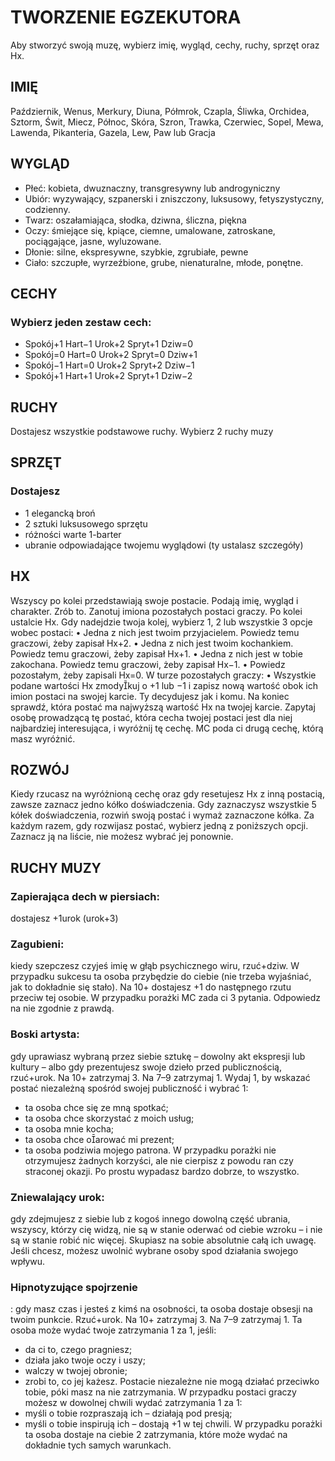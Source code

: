 # TWORZENIE EGZEKUTORA

Aby stworzyć swoją muzę, wybierz imię, wygląd, cechy, ruchy, sprzęt oraz Hx.

## IMIĘ

Październik, Wenus, Merkury, Diuna,
Półmrok, Czapla, Śliwka, Orchidea, Sztorm,
Świt, Miecz, Północ, Skóra, Szron, Trawka,
Czerwiec, Sopel, Mewa, Lawenda, Pikanteria,
Gazela, Lew, Paw lub Gracja

## WYGLĄD

* Płeć: kobieta, dwuznaczny,
transgresywny lub androgyniczny
* Ubiór: wyzywający, szpanerski
i zniszczony, luksusowy, fetyszystyczny, codzienny.
* Twarz: oszałamiająca, słodka,
dziwna, śliczna, piękna
* Oczy: śmiejące się, kpiące, ciemne,
umalowane, zatroskane, pociągające, jasne, wyluzowane.
* Dłonie: silne, ekspresywne,
szybkie, zgrubiałe, pewne
* Ciało:  szczupłe, wyrzeźbione,
grube, nienaturalne, młode,
ponętne.

## CECHY

### Wybierz jeden zestaw cech:

* Spokój+1 Hart−1 Urok+2 Spryt+1 Dziw=0
* Spokój=0 Hart=0 Urok+2 Spryt=0 Dziw+1
* Spokój−1 Hart=0 Urok+2 Spryt+2 Dziw−1
* Spokój+1 Hart+1 Urok+2 Spryt+1 Dziw−2

## RUCHY

Dostajesz wszystkie podstawowe ruchy.
Wybierz 2 ruchy muzy

## SPRZĘT

### Dostajesz
* 1 elegancką broń
* 2 sztuki luksusowego sprzętu
* różności warte 1-barter
* ubranie odpowiadające twojemu
wyglądowi (ty ustalasz szczegóły)

## HX

Wszyscy po kolei przedstawiają swoje
postacie. Podają imię, wygląd i charakter. Zrób
to.
Zanotuj imiona pozostałych postaci graczy.
Po kolei ustalcie Hx. Gdy nadejdzie twoja
kolej, wybierz 1, 2 lub wszystkie 3 opcje wobec
postaci:
• Jedna z nich jest twoim przyjacielem.
Powiedz temu graczowi, żeby zapisał Hx+2.
• Jedna z nich jest twoim kochankiem.
Powiedz temu graczowi, żeby zapisał Hx+1.
• Jedna z nich jest w tobie zakochana.
Powiedz temu graczowi, żeby zapisał Hx−1.
• Powiedz pozostałym, żeby zapisali Hx=0.
W turze pozostałych graczy:
• Wszystkie podane wartości Hx zmodykuj
o +1 lub −1 i zapisz nową wartość obok ich
imion postaci na swojej karcie. Ty decydujesz
jak i komu.
Na koniec sprawdź, która postać ma
najwyższą wartość Hx na twojej karcie.
Zapytaj osobę prowadzącą tę postać, która
cecha twojej postaci jest dla niej najbardziej
interesująca, i wyróżnij tę cechę. MC poda ci
drugą cechę, którą masz wyróżnić.

## ROZWÓJ

Kiedy rzucasz na wyróżnioną
cechę oraz gdy resetujesz Hx
z inną postacią, zawsze zaznacz
jedno kółko doświadczenia. Gdy
zaznaczysz wszystkie 5 kółek
doświadczenia, rozwiń swoją
postać i wymaż zaznaczone kółka.
Za każdym razem, gdy rozwijasz
postać, wybierz jedną z poniższych opcji. Zaznacz ją na liście,
nie możesz wybrać jej ponownie.

## RUCHY MUZY

### Zapierająca dech w piersiach:
dostajesz +1urok (urok+3)

### Zagubieni:
kiedy szepczesz czyjeś imię w głąb psychicznego wiru, rzuć+dziw.
W przypadku sukcesu ta osoba przybędzie do ciebie (nie trzeba wyjaśniać, jak to
dokładnie się stało). Na 10+ dostajesz +1 do następnego rzutu przeciw tej osobie.
W przypadku porażki MC zada ci 3 pytania. Odpowiedz na nie zgodnie z prawdą.
### Boski artysta:
gdy uprawiasz wybraną przez siebie sztukę – dowolny akt
ekspresji lub kultury – albo gdy prezentujesz swoje dzieło przed publicznością,
rzuć+urok. Na 10+ zatrzymaj 3. Na 7–9 zatrzymaj 1. Wydaj 1, by wskazać postać
niezależną spośród swojej publiczność i wybrać 1:
* ta osoba chce się ze mną spotkać;
* ta osoba chce skorzystać z moich usług;
* ta osoba mnie kocha;
* ta osoba chce oarować mi prezent;
* ta osoba podziwia mojego patrona.
W przypadku porażki nie otrzymujesz żadnych korzyści, ale nie cierpisz z powodu
ran czy straconej okazji. Po prostu wypadasz bardzo dobrze, to wszystko.

### Zniewalający urok:
gdy zdejmujesz z siebie lub z kogoś innego dowolną część
ubrania, wszyscy, którzy cię widzą, nie są w stanie oderwać od ciebie wzroku –
i nie są w stanie robić nic więcej. Skupiasz na sobie absolutnie całą ich uwagę. Jeśli
chcesz, możesz uwolnić wybrane osoby spod działania swojego wpływu.

### Hipnotyzujące spojrzenie
: gdy masz czas i jesteś z kimś na osobności, ta
osoba dostaje obsesji na twoim punkcie. Rzuć+urok. Na 10+ zatrzymaj 3. Na 7–9
zatrzymaj 1. Ta osoba może wydać twoje zatrzymania 1 za 1, jeśli:
* da ci to, czego pragniesz;
* działa jako twoje oczy i uszy;
* walczy w twojej obronie;
* zrobi to, co jej każesz.
Postacie niezależne nie mogą działać przeciwko tobie, póki masz na nie zatrzymania. W przypadku postaci graczy możesz w dowolnej chwili wydać zatrzymania
1 za 1:
* myśli o tobie rozpraszają ich – działają pod presją;
* myśli o tobie inspirują ich – dostają +1 w tej chwili.
W przypadku porażki ta osoba dostaje na ciebie 2 zatrzymania, które może wydać
na dokładnie tych samych warunkach.


